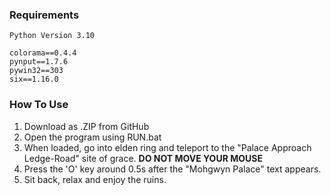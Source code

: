 ### Requirements
```
Python Version 3.10

colorama==0.4.4
pynput==1.7.6
pywin32==303
six==1.16.0
```
### How To Use
1) Download as .ZIP from GitHub 
2) Open the program using RUN.bat
3) When loaded, go into elden ring and teleport to the "Palace Approach Ledge-Road" site of grace. **DO NOT MOVE YOUR MOUSE**
4) Press the 'O' key around 0.5s after the "Mohgwyn Palace" text appears.
5) Sit back, relax and enjoy the ruins. 
